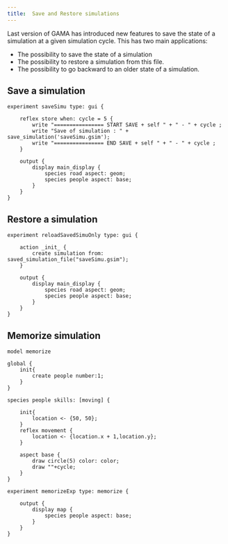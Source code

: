 ```yaml
---
title:  Save and Restore simulations
---
```



Last version of GAMA has introduced new features to save the state of a simulation at a given simulation cycle. This has two main applications:

* The possibility to save the state of a simulation
* The possibility to restore a simulation from this file.
* The possibility to go backward to an older state of a simulation.


## Save a simulation


```
experiment saveSimu type: gui {

	reflex store when: cycle = 5 {		
		write "================ START SAVE + self " + " - " + cycle ;		
		write "Save of simulation : " + save_simulation('saveSimu.gsim');
		write "================ END SAVE + self " + " - " + cycle ;			
	}	
	
	output {
		display main_display {
			species road aspect: geom;
			species people aspect: base;						
		}
	}	
}
```

## Restore a simulation

```
experiment reloadSavedSimuOnly type: gui {
	
	action _init_ {
		create simulation from: saved_simulation_file("saveSimu.gsim");	
	}

	output {
		display main_display {
			species road aspect: geom;
			species people aspect: base;						
		}
	}	
}
```

## Memorize simulation 

```
model memorize

global {
	init{
		create people number:1;	
	}
}
	
species people skills: [moving] {
		
	init{
		location <- {50, 50};		
	}
	reflex movement {
		location <- {location.x + 1,location.y};
	}
		
	aspect base {
		draw circle(5) color: color;
		draw ""+cycle;
	}
}

experiment memorizeExp type: memorize {

	output {
		display map {
			species people aspect: base;
		}
	}
}
```